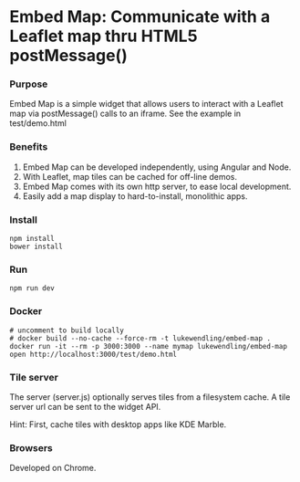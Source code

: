 # Embed Map: Communicate with a Leaflet map thru HTML5 postMessage()

### Purpose

Embed Map is a simple widget that allows users to interact with a Leaflet
map via postMessage() calls to an iframe. See the example in test/demo.html

### Benefits

1. Embed Map can be developed independently, using Angular and Node.
1. With Leaflet, map tiles can be cached for off-line demos.
1. Embed Map comes with its own http server, to ease local development.
1. Easily add a map display to hard-to-install, monolithic apps.

### Install

```
npm install
bower install
```

### Run

```
npm run dev
```

### Docker

```
# uncomment to build locally
# docker build --no-cache --force-rm -t lukewendling/embed-map .
docker run -it --rm -p 3000:3000 --name mymap lukewendling/embed-map
open http://localhost:3000/test/demo.html
```

### Tile server

The server (server.js) optionally serves tiles from a filesystem cache.
A tile server url can be sent to the widget API.

Hint: First, cache tiles with desktop apps like KDE Marble.

### Browsers

Developed on Chrome.
